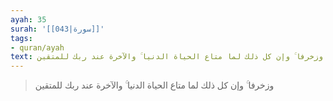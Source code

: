 ```yaml
---
ayah: 35
surah: '[[043|سورة]]'
tags:
- quran/ayah
text: وزخرفا ۚ وإن كل ذلك لما متاع الحياة الدنيا ۚ والآخرة عند ربك للمتقين
---
```

> وزخرفا ۚ وإن كل ذلك لما متاع الحياة الدنيا ۚ والآخرة عند ربك للمتقين

